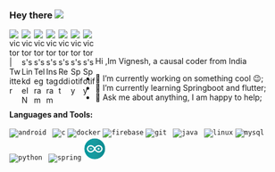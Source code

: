 ### Hey there <img src="https://media.giphy.com/media/hvRJCLFzcasrR4ia7z/giphy.gif" width="25px">

<a href="https://twitter.com/victor_gpz">
  <img align="left" alt="victor  | Twitter" width="22px" src="https://cdn.jsdelivr.net/npm/simple-icons@v3/icons/twitter.svg" />
</a>

<a href="https://www.linkedin.com/in/vic7z/">
  <img align="left" alt="victors's LinkdeIN" width="22px" src="https://cdn.jsdelivr.net/npm/simple-icons@v3/icons/linkedin.svg" />
</a>

<a href="https://t.me/victor_gpz">
  <img align="left" alt="victors's Telegram" width="22px" src="https://cdn.jsdelivr.net/npm/simple-icons@v3/icons/telegram.svg" />
</a>

<a href="https://www.instagram.com/mutated.potato/">
  <img align="left" alt="victors's Instagram" width="22px" src="https://cdn.jsdelivr.net/npm/simple-icons@v3/icons/instagram.svg" />
</a>

<a href="https://www.reddit.com/user/victor_gpz/">
  <img align="left" alt="victors's Reddit" width="22px" src="https://cdn.jsdelivr.net/npm/simple-icons@v3/icons/reddit.svg" />
</a>

<a href="https://open.spotify.com/user/victor_gpz">
  <img align="left" alt="victors's Spotify" width="22px" src="https://cdn.jsdelivr.net/npm/simple-icons@3.6.0/icons/spotify.svg" />
</a>


<a href="https://stackoverflow.com/users/9662165/victor-vs">
  <img align="left" alt="victors's Spotify" width="22px" src="https://cdn.jsdelivr.net/npm/simple-icons@3.6.0/icons/stackoverflow.svg" />
</a>

<br/>
<br/>

<p align="left">
Hi ,Im Vignesh, a causal coder from India 
<p/>

- 🔭 I’m currently working on something cool :wink:;
- 🌱 I’m currently learning Springboot and flutter; 
- 💬 Ask me about anything, I am happy to help;

**Languages and Tools:** 

<p align="left">
  <code><img src="https://devicons.github.io/devicon/devicon.git/icons/android/android-original-wordmark.svg" alt="android" width="40" height="40"/> </code>
  <code><img src="https://devicons.github.io/devicon/devicon.git/icons/c/c-original.svg" alt="c" width="40" height="40"/></code>
  <code><img src="https://devicons.github.io/devicon/devicon.git/icons/docker/docker-original-wordmark.svg" alt="docker" width="40" height="40"/></code>
  <code><img src="https://www.vectorlogo.zone/logos/firebase/firebase-icon.svg" alt="firebase" width="40" height="40/></code>
  <code><img src="https://www.vectorlogo.zone/logos/flutterio/flutterio-icon.svg" alt="flutter" width="40" height="40"/></code>
  <code><img src="https://www.vectorlogo.zone/logos/git-scm/git-scm-icon.svg" alt="git" width="40" height="40"/> </code>
  <code><img src="https://devicons.github.io/devicon/devicon.git/icons/java/java-original-wordmark.svg" alt="java" width="40" height="40"/> </code>
  <code><img src="https://devicons.github.io/devicon/devicon.git/icons/linux/linux-original.svg" alt="linux" width="40" height="40"/></code>
  <code><img src="https://devicons.github.io/devicon/devicon.git/icons/mysql/mysql-original-wordmark.svg" alt="mysql" width="40" height="40"/></code>
  <code><img src="https://devicons.github.io/devicon/devicon.git/icons/python/python-original.svg" alt="python" width="40" height="40"/> </code>
  <code><img src="https://www.vectorlogo.zone/logos/springio/springio-icon.svg" alt="spring" width="40" height="40"/></code>
  <code><img src="https://raw.githubusercontent.com/github/explore/80688e429a7d4ef2fca1e82350fe8e3517d3494d/topics/arduino/arduino.png" alt="spring" width="40" height="40"/></code>
</p>
